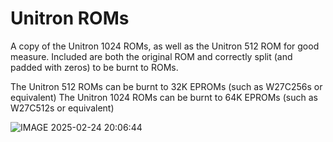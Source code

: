 # Unitron ROMs
A copy of the Unitron 1024 ROMs, as well as the Unitron 512 ROM for good measure. 
Included are both the original ROM and correctly split (and padded with zeros) to be burnt to ROMs. 

The Unitron 512 ROMs can be burnt to 32K EPROMs (such as W27C256s or equivalent)
The Unitron 1024 ROMs can be burnt to 64K EPROMs (such as W27C512s or equivalent)

![IMAGE 2025-02-24 20:06:44](https://github.com/user-attachments/assets/45530997-577f-4856-bed8-87e2c31fc03a)
